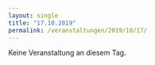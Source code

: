 ```yaml
---
layout: single
title: "17.10.2019"
permalink: /veranstaltungen/2019/10/17/
---
```


Keine Veranstaltung an diesem Tag.
